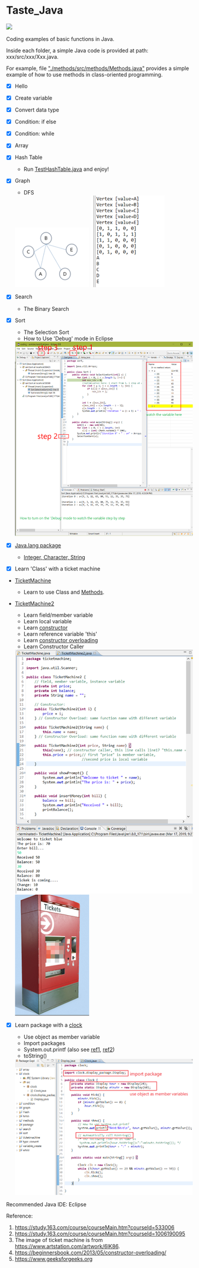# Taste_Java
<img src="https://www.cloudbalkan.com/wp-content/uploads/2018/09/58480979cef1014c0b5e4901.png " width = 100>

Coding examples of basic functions in Java.

Inside each folder,  a simple Java code is provided at path: xxx/src/xxx/Xxx.java.

For example, file ["./methods/src/methods/Methods.java"](https://github.com/dxc33linger/Taste_Java/blob/master/methods/src/methods/Methods.java) provides a simple example of how to use methods in class-oriented programming. 


- [x] Hello
- [x] Create variable
- [x] Convert data type
- [x] Condition: if else
- [x] Condition: while
- [x] Array
- [x] Hash Table
    * Run [TestHashTable.java](https://github.com/dxc33linger/Taste_Java/blob/master/Hash/src/Hash/TestHashTable.java) and enjoy!

- [x] Graph
    * DFS
     <img src="https://github.com/dxc33linger/Taste_Java/blob/master/graph/Snipaste_2019-03-13_22-26-23.png" width = 200>
     <img src="https://github.com/dxc33linger/Taste_Java/blob/master/graph/Snipaste_2019-03-14_00-07-13.png" width = 200>

- [x] Search
    * The Binary Search   
    
- [x] Sort
    * The Selection Sort
    * How to Use 'Debug' mode in Eclipse 
    
    <img src="https://github.com/dxc33linger/Taste_Java/blob/master/sort/Snipaste_2019-03-17_16-37-14.png" width = 600>

- [x] [Java.lang package](https://www.geeksforgeeks.org/java-lang-package-java/)
    * [Integer, Character, String](https://github.com/dxc33linger/Taste_Java/blob/master/package/src/ComputeFactorial.java)
     
     
- [x] Learn 'Class' with a ticket machine

 * [TicketMachine](https://github.com/dxc33linger/Taste_Java/blob/master/ticketmachine/src/ticketmachine/TicketMachine.java)
   * Learn to use Class and [Methods](https://www.geeksforgeeks.org/methods-in-java/). 
    
 * [TicketMachine2](https://github.com/dxc33linger/Taste_Java/blob/master/ticketmachine/src/ticketmachine/TicketMachine2.java)      
 
   * Learn field/member variable
   * Learn local variable
   * Learn [constructor](https://www.geeksforgeeks.org/constructors-in-java/)
   * Learn reference variable 'this'
   * Learn [constructor overloading](https://beginnersbook.com/2013/05/constructor-overloading/)
   * Learn Constructor Caller
   
    
   <img src="https://github.com/dxc33linger/Taste_Java/blob/master/ticketmachine/Snipaste_2019-03-17_21-51-42.png" width = 600>
   <img src="https://github.com/dxc33linger/Taste_Java/blob/master/ticketmachine/Snipaste_2019-03-17_18-04-22.png" width = 200>


- [x] Learn package with a [clock](https://github.com/dxc33linger/Taste_Java/tree/master/clock/src/clock)
   * Use object as member variable
   * Import packages
   * System.out.printf (also see [ref1](https://www.cs.colostate.edu/~cs160/.Summer16/resources/Java_printf_method_quick_reference.pdf), [ref2](https://www.baeldung.com/java-printstream-printf))
   * toString() 
   
  <img src="https://github.com/dxc33linger/Taste_Java/blob/master/clock/20190317232835.png" width = 600> 







Recommended Java IDE: Eclipse







Reference:
1. https://study.163.com/course/courseMain.htm?courseId=533006
2. https://study.163.com/course/courseMain.htm?courseId=1006190095
3. The image of ticket machine is from https://www.artstation.com/artwork/6lK86.
4. https://beginnersbook.com/2013/05/constructor-overloading/
5. https://www.geeksforgeeks.org
